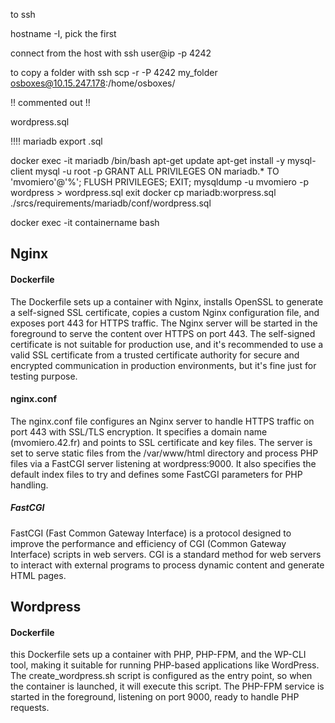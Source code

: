 to ssh

hostname -I, pick the first

connect from the host with 
ssh user@ip -p 4242

to copy a folder with ssh
scp -r -P 4242 my_folder osboxes@10.15.247.178:/home/osboxes/

!! commented out !!

wordpress.sql

!!!! mariadb export .sql

docker exec -it mariadb /bin/bash
apt-get update
apt-get install -y mysql-client
mysql -u root -p
GRANT ALL PRIVILEGES ON mariadb.* TO 'mvomiero'@'%';
FLUSH PRIVILEGES;
EXIT;
mysqldump -u mvomiero -p wordpress > wordpress.sql
exit
docker cp mariadb:worpress.sql ./srcs/requirements/mariadb/conf/wordpress.sql

docker exec -it containername bash

## Nginx

#### Dockerfile

The Dockerfile sets up a container with Nginx, installs OpenSSL to generate a self-signed SSL certificate, copies a custom Nginx configuration file, and exposes port 443 for HTTPS traffic. The Nginx server will be started in the foreground to serve the content over HTTPS on port 443. The self-signed certificate is not suitable for production use, and it's recommended to use a valid SSL certificate from a trusted certificate authority for secure and encrypted communication in production environments, but it's fine just for testing purpose.

#### nginx.conf

The nginx.conf file configures an Nginx server to handle HTTPS traffic on port 443 with SSL/TLS encryption. It specifies a domain name (mvomiero.42.fr) and points to SSL certificate and key files. The server is set to serve static files from the /var/www/html directory and process PHP files via a FastCGI server listening at wordpress:9000. It also specifies the default index files to try and defines some FastCGI parameters for PHP handling.

##### FastCGI
FastCGI (Fast Common Gateway Interface) is a protocol designed to improve the performance and efficiency of CGI (Common Gateway Interface) scripts in web servers. CGI is a standard method for web servers to interact with external programs to process dynamic content and generate HTML pages.

## Wordpress

#### Dockerfile

this Dockerfile sets up a container with PHP, PHP-FPM, and the WP-CLI tool, making it suitable for running PHP-based applications like WordPress. The create_wordpress.sh script is configured as the entry point, so when the container is launched, it will execute this script. The PHP-FPM service is started in the foreground, listening on port 9000, ready to handle PHP requests.

####

